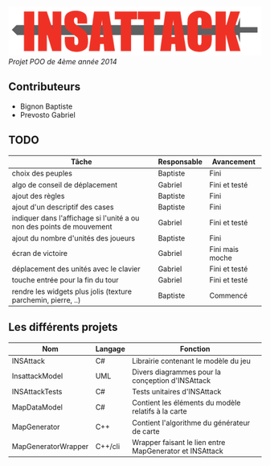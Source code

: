 ![# INSAttack](https://github.com/GPrev/Insattack/blob/master/Logo.png "Logo")
*Projet POO de 4ème année 2014*

## Contributeurs
- Bignon Baptiste
- Prevosto Gabriel
 
## TODO
| Tâche | Responsable | Avancement |
|---|---|---|
| choix des peuples | Baptiste | Fini |
| algo de conseil de déplacement | Gabriel | Fini et testé |
| ajout des règles | Baptiste | Fini |
| ajout d'un descriptif des cases | Baptiste | Fini |
| indiquer dans l'affichage si l'unité a ou non des points de mouvement | Gabriel | Fini et testé |
| ajout du nombre d'unités des joueurs | Baptiste | Fini |
| écran de victoire | Gabriel | Fini mais moche |
| déplacement des unités avec le clavier | Gabriel | Fini et testé |
| touche entrée pour la fin du tour | Gabriel | Fini et testé |
| rendre les widgets plus jolis (texture parchemin, pierre, ..) | Baptiste | Commencé |

## Les différents projets

| Nom | Langage | Fonction |
|---|---|---|
| INSAttack | C# |  Librairie contenant le modèle du jeu |
| InsattackModel | UML |  Divers diagrammes pour la conçeption d'INSAttack |
| INSAttackTests | C# |  Tests unitaires d'INSAttack |
| MapDataModel | C# |  Contient les éléments du modèle relatifs à la carte |
| MapGenerator | C++ |  Contient l'algorithme du générateur de carte |
| MapGeneratorWrapper | C++/cli |  Wrapper faisant le lien entre MapGenerator et INSAttack |
